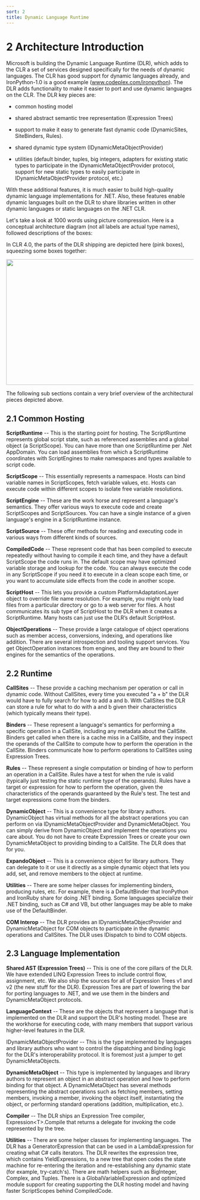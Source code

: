 ```yaml
---
sort: 2
title: Dynamic Language Runtime
---
```


# 2 Architecture Introduction

Microsoft is building the Dynamic Language Runtime (DLR), which adds to the CLR a set of services designed specifically for the needs of dynamic languages. The CLR has good support for dynamic languages already, and IronPython-1.0 is a good example (www.codeplex.com/ironpython). The DLR adds functionality to make it easier to port and use dynamic languages on the CLR. The DLR key pieces are:

- common hosting model

- shared abstract semantic tree representation (Expression Trees)

- support to make it easy to generate fast dynamic code (DynamicSites, SiteBinders, Rules).

- shared dynamic type system (IDynamicMetaObjectProvider)

- utilities (default binder, tuples, big integers, adapters for existing static types to participate in the IDynamicMetaObjectProvider protocol, support for new static types to easily participate in IDynamicMetaObjectProvider protocol, etc.)

With these additional features, it is much easier to build high-quality dynamic language implementations for .NET. Also, these features enable dynamic languages built on the DLR to share libraries written in other dynamic languages or static languages on the .NET CLR.

Let's take a look at 1000 words using picture compression. Here is a conceptual architecture diagram (not all labels are actual type names), followed descriptions of the boxes:

In CLR 4.0, the parts of the DLR shipping are depicted here (pink boxes), squeezing some boxes together:

<img src="media/image1.png" style="width:6in;height:3.51042in" />

The following sub sections contain a very brief overview of the architectural pieces depicted above.

<h2 id="common-hosting">2.1 Common Hosting</h2>

**ScriptRuntime** -- This is the starting point for hosting. The ScriptRuntime represents global script state, such as referenced assemblies and a global object (a ScriptScope). You can have more than one ScriptRuntime per .Net AppDomain. You can load assemblies from which a ScriptRuntime coordinates with ScriptEngines to make namespaces and types available to script code.

**ScriptScope** -- This essentially represents a namespace. Hosts can bind variable names in ScriptScopes, fetch variable values, etc. Hosts can execute code within different scopes to isolate free variable resolutions.

**ScriptEngine** -- These are the work horse and represent a language's semantics. They offer various ways to execute code and create ScriptScopes and ScriptSources. You can have a single instance of a given language's engine in a ScriptRuntime instance.

**ScriptSource** -- These offer methods for reading and executing code in various ways from different kinds of sources.

**CompiledCode** -- These represent code that has been compiled to execute repeatedly without having to compile it each time, and they have a default ScriptScope the code runs in. The default scope may have optimized variable storage and lookup for the code. You can always execute the code in any ScriptScope if you need it to execute in a clean scope each time, or you want to accumulate side effects from the code in another scope.

**ScriptHost** -- This lets you provide a custom PlatformAdaptationLayer object to override file name resolution. For example, you might only load files from a particular directory or go to a web server for files. A host communicates its sub type of ScriptHost to the DLR when it creates a ScriptRuntime. Many hosts can just use the DLR’s default ScriptHost.

**ObjectOperations** -- These provide a large catalogue of object operations such as member access, conversions, indexing, and operations like addition. There are several introspection and tooling support services. You get ObjectOperation instances from engines, and they are bound to their engines for the semantics of the operations.

<h2 id="runtime">2.2 Runtime</h2>

**CallSites** -- These provide a caching mechanism per operation or call in dynamic code. Without CallSites, every time you executed "a + b" the DLR would have to fully search for how to add a and b. With CallSites the DLR can store a rule for what to do with a and b given their characteristics (which typically means their type).

**Binders** -- These represent a language's semantics for performing a specific operation in a CallSite, including any metadata about the CallSite. Binders get called when there is a cache miss in a CallSite, and they inspect the operands of the CallSite to compute how to perform the operation in the CallSite. Binders communicate how to perform operations to CallSites using Expression Trees.

**Rules** -- These represent a single computation or binding of how to perform an operation in a CallSite. Rules have a test for when the rule is valid (typically just testing the static runtime type of the operands). Rules have a target or expression for how to perform the operation, given the characteristics of the operands guaranteed by the Rule's test. The test and target expressions come from the binders.

**DynamicObject** -- This is a convenience type for library authors. DynamicObject has virtual methods for all the abstract operations you can perform on via IDynamicMetaObjectProvider and DynamicMetaObject. You can simply derive from DynamicObject and implement the operations you care about. You do not have to create Expression Trees or create your own DynamicMetaObject to providing binding to a CallSite. The DLR does that for you.

**ExpandoObject** -- This is a convenience object for library authors. They can delegate to it or use it directly as a simple dynamic object that lets you add, set, and remove members to the object at runtime.

**Utilities** -- There are some helper classes for implementing binders, producing rules, etc. For example, there is a DefaultBinder that IronPython and IronRuby share for doing .NET binding. Some languages specialize their .NET binding, such as C\# and VB, but other languages may be able to make use of the DefaultBinder.

**COM Interop** -- The DLR provides an IDynamicMetaObjectProvider and DynamicMetaObject for COM objects to participate in the dynamic operations and CallSites. The DLR uses IDispatch to bind to COM objects.

<h2 id="language-implementation">2.3 Language Implementation</h2>

**Shared AST (Expression Trees)** -- This is one of the core pillars of the DLR. We have extended LINQ Expression Trees to include control flow, assignment, etc. We also ship the sources for all of Expression Trees v1 and v2 (the new stuff for the DLR). Expression Tres are part of lowering the bar for porting languages to .NET, and we use them in the binders and DynamicMetaObject protocols.

**LanguageContext** -- These are the objects that represent a language that is implemented on the DLR and support the DLR's hosting model. These are the workhorse for executing code, with many members that support various higher-level features in the DLR.

IDynamicMetaObjectProvider -- This is the type implemented by languages and library authors who want to control the dispatching and binding logic for the DLR's interoperability protocol. It is foremost just a jumper to get DynamicMetaObjects.

**DynamicMetaObject** -- This type is implemented by languages and library authors to represent an object in an abstract operation and how to perform binding for that object. A DynamicMetaObject has several methods representing the abstract operations such as fetching members, setting members, invoking a member, invoking the object itself, instantiating the object, or performing standard operations (addition, multiplication, etc.).

**Compiler** -- The DLR ships an Expression Tree compiler, Expression\<T\>.Compile that returns a delegate for invoking the code represented by the tree.

**Utilities** -- There are some helper classes for implementing languages. The DLR has a GeneratorExpression that can be used in a LambdaExpression for creating what C\# calls iterators. The DLR rewrites the expression tree, which contains YieldExpressions, to a new tree that open codes the state machine for re-entering the iteration and re-establishing any dynamic state (for example, try-catch's). There are math helpers such as BigInteger, Complex, and Tuples. There is a GlobalVariableExpression and optimized module support for creating supporting the DLR hosting model and having faster ScriptScopes behind CompiledCode.
